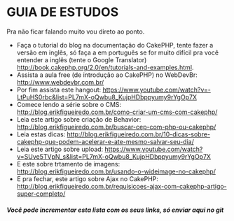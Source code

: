 GUIA DE ESTUDOS
================


Pra não ficar falando muito vou direto ao ponto.

- Faça o tutorial do blog na documentação do CakePHP, tente fazer a versão em inglês, só faça a em português se for muito difícil pra você entender a inglês (tente o Google Translator) http://book.cakephp.org/2.0/en/tutorials-and-examples.html.
- Assista a aula free (de introdução ao CakePHP) no WebDevBr: http://www.webdevbr.com.br/
- Por fim assista este hangout: https://www.youtube.com/watch?v=-LtPuHS0rbc&list=PL7mX-oQwbu8_KujpHDbppyumy9rYgOp7X
- Comece lendo a série sobre o CMS: http://blog.erikfigueiredo.com.br/como-criar-um-cms-com-cakephp/
- Leia este artigo sobre criação de Behavior: http://blog.erikfigueiredo.com.br/buscar-cep-com-php-ou-cakephp/
- Leia estas dicas: http://blog.erikfigueiredo.com.br/10-dicas-sobre-cakephp-que-podem-acelerar-e-ate-mesmo-salvar-seu-dia/
- Leia este artigo sobre upload: https://www.youtube.com/watch?v=SUve5TVpN_s&list=PL7mX-oQwbu8_KujpHDbppyumy9rYgOp7X
- E este sobre trtamento de imagens: http://blog.erikfigueiredo.com.br/usando-o-wideimage-no-cakephp/
- E pra fechar, este artigo sobre Ajax no CakePHP: http://blog.erikfigueiredo.com.br/requisicoes-ajax-com-cakephp-artigo-super-completo/


##### Você pode incrementar esta lista com os seus links, só enviar aqui no git

